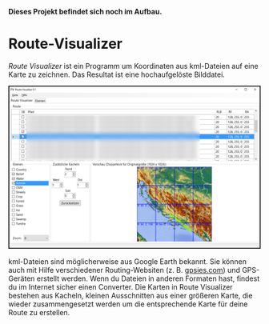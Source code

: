 **Dieses Projekt befindet sich noch im Aufbau.**

# Route-Visualizer

*Route Visualizer* ist ein Programm um Koordinaten aus kml-Dateien auf eine Karte zu zeichnen. Das Resultat ist eine hochaufgelöste Bilddatei.

![Screenshot](Screenshot.png)



kml-Dateien sind möglicherweise aus Google Earth bekannt. Sie können auch mit Hilfe verschiedener Routing-Websiten (z.&nbsp;B. [gpsies.com](http://www.gpsies.com)) und GPS-Geräten erstellt werden. Wenn du Dateien in anderen Formaten hast, findest du im Internet sicher einen Converter. Die Karten in Route Visualizer bestehen aus Kacheln, kleinen Ausschnitten aus einer größeren Karte, die wieder zusammengesetzt werden um die entsprechende Karte für deine Route zu erstellen.
